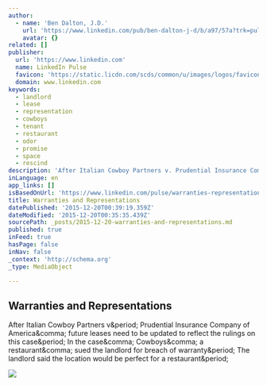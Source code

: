 ```yaml
---
author:
  - name: 'Ben Dalton, J.D.'
    url: 'https://www.linkedin.com/pub/ben-dalton-j-d/b/a97/57a?trk=pulse-det-athr_prof-art_hdr'
    avatar: {}
related: []
publisher:
  url: 'https://www.linkedin.com'
  name: LinkedIn Pulse
  favicon: 'https://static.licdn.com/scds/common/u/images/logos/favicons/v1/favicon.ico'
  domain: www.linkedin.com
keywords:
  - landlord
  - lease
  - representation
  - cowboys
  - tenant
  - restaurant
  - odor
  - promise
  - space
  - rescind
description: 'After Italian Cowboy Partners v. Prudential Insurance Company of America, future leases need to be updated to reflect the rulings on this case. In the case, Cowboys, a restaurant, sued the landlord for breach of warranty. The landlord said the location would be perfect for a restaurant.'
inLanguage: en
app_links: []
isBasedOnUrl: 'https://www.linkedin.com/pulse/warranties-representations-ben-dalton-j-d-?trk=mp-author-card'
title: Warranties and Representations
datePublished: '2015-12-20T00:39:19.359Z'
dateModified: '2015-12-20T00:35:35.439Z'
sourcePath: _posts/2015-12-20-warranties-and-representations.md
published: true
inFeed: true
hasPage: false
inNav: false
_context: 'http://schema.org'
_type: MediaObject

---
```

<article style=""><h1>Warranties and Representations</h1><p>After Italian Cowboy Partners v&amp;period; Prudential Insurance Company of America&amp;comma; future leases need to be updated to reflect the rulings on this case&amp;period; In the case&amp;comma; Cowboys&amp;comma; a restaurant&amp;comma; sued the landlord for breach of warranty&amp;period; The landlord said the location would be perfect for a restaurant&amp;period;</p><img src="https://media.licdn.com/mpr/mpr/AAEAAQAAAAAAAAQ6AAAAJDVmOTFhZmUyLTMwNzktNDA2My1iMWEwLWU3YjQ2OGE0ZGFiNw.jpg" /></article>
